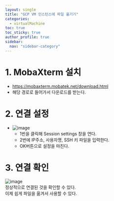 ```yaml
---
layout: single
title: "GCP VM 인스턴스에 파일 옮기기"
categories:
  - virtualMachine
toc: true
toc_sticky: true
author_profile: true
sidebar:
  nav: "sidebar-category"
---
```


# 1. MobaXterm 설치

- <https://mobaxterm.mobatek.net/download.html>
- 해당 경로로 들어가서 다운로드를 받는다.

# 2. 연결 설정

- ![image](https://github.com/sk4cks/sk4cks.github.io/assets/109573477/7c80a389-b8ee-415d-b306-529c37a7ec5f)
  - 1번을 클릭해 Session settings 창을 연다.
  - 2번에 IP주소, 사용자명, SSH 키 파일을 입력한다.
  - OK버튼으로 설정을 마친다.

# 3. 연결 확인

![image](https://github.com/sk4cks/sk4cks.github.io/assets/109573477/f61d506c-84d1-4f0a-8ba1-5457dab1d1fe)
<br/>
정상적으로 연결된 것을 확인할 수 있다.
<br/>
이제 쉽게 파일을 옮겨서 사용할 수 있다.
